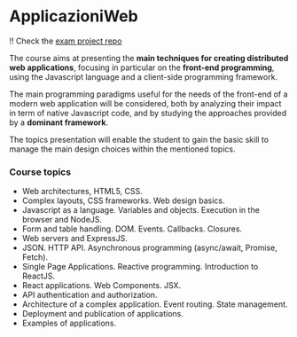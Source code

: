 # ApplicazioniWeb

!! Check the [exam project repo](https://github.com/gabriquaranta/guessWho-web-application)

The course aims at presenting the **main techniques for creating distributed web applications**, focusing in particular on the **front-end programming**, using the Javascript language and a client-side programming framework.

The main programming paradigms useful for the needs of the front-end of a modern web application will be considered, both by analyzing their impact in term of native Javascript code, and by studying the approaches provided by a **dominant framework**.

The topics presentation will enable the student to gain the basic skill to manage the main design choices within the mentioned topics.


### Course topics
- Web architectures, HTML5, CSS.
- Complex layouts, CSS frameworks. Web design basics.
- Javascript as a language. Variables and objects. Execution in the browser and NodeJS.
- Form and table handling. DOM. Events. Callbacks. Closures.
- Web servers and ExpressJS.
- JSON. HTTP API. Asynchronous programming (async/await, Promise, Fetch).
- Single Page Applications. Reactive programming. Introduction to ReactJS.
- React applications. Web Components. JSX.
- API authentication and authorization.
- Architecture of a complex application. Event routing. State management.
- Deployment and publication of applications.
- Examples of applications.
